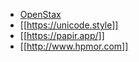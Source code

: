 - [OpenStax](https://openstax.org/subjects)
- [[https://unicode.style]]
- [[https://papir.app/]]
- [[http://www.hpmor.com]]